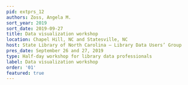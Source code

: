 ```yaml
---
pid: extprs_12
authors: Zoss, Angela M.
sort_year: 2019
sort_date: 2019-09-27
title: Data visualization workshop
location: Chapel Hill, NC and Statesville, NC
host: State Library of North Carolina – Library Data Users’ Group
pres_date: September 26 and 27, 2019
type: Half-day workshop for library data professionals
label: Data visualization workshop
order: '01'
featured: true
---
```

